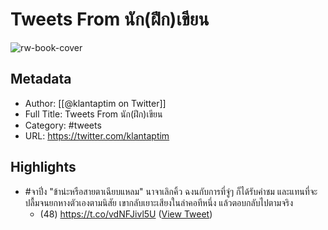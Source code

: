 # Tweets From นัก(ฝึก)เขียน

![rw-book-cover](https://pbs.twimg.com/profile_images/1901655540373282816/XJZdFBx5.jpg)

## Metadata
- Author: [[@klantaptim on Twitter]]
- Full Title: Tweets From นัก(ฝึก)เขียน
- Category: #tweets
- URL: https://twitter.com/klantaptim

## Highlights
- #จาปิ่ง
  "ข้าน่ะหรือสายตาเฉียบแหลม" 
  นาจาเลิกคิ้ว ฉงนกับการที่จู่ๆ ก็ได้รับคำชม และแทนที่จะปลื้มจนยกหางตัวเองตามนิสัย เขากลับเยาะเสียงในลำคอทีหนึ่ง แล้วตอบกลับไปตามจริง
  - (48) https://t.co/vdNFJivl5U ([View Tweet](https://twitter.com/klantaptim/status/1908765836837609539))
